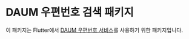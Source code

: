 # DAUM 우편번호 검색 패키지

이 패키지는 Flutter에서 [DAUM 우편번호 서비스](https://postcode.map.daum.net/guide)를 사용하기 위한 패키지입니다.
